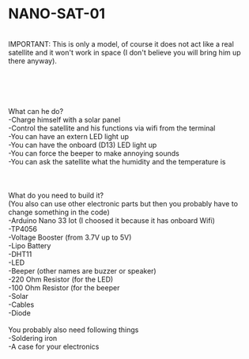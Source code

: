 # NANO-SAT-01
<br>
IMPORTANT: This is only a model, of course it does not act like a real satellite and it won't work in space (I don't believe you will
           bring him up there anyway).
<br>
<br>
<br>
<br>
<br>
<br>
What can he do?<br>
  -Charge himself with a solar panel<br>
  -Control the satellite and his functions via wifi from the terminal<br>
  -You can have an extern LED light up<br>
  -You can have the onboard (D13) LED light up<br>
  -You can force the beeper to make annoying sounds<br>
  -You can ask the satellite what the humidity and the temperature is<br>
<br>
<br>
<br>
What do you need to build it?<br>
(You also can use other electronic parts but then you probably have to change something in the code)<br>
  -Arduino Nano 33 Iot (I choosed it because it has onboard Wifi)<br>
  -TP4056<br>
  -Voltage Booster (from 3.7V up to 5V)<br>
  -Lipo Battery<br>
  -DHT11<br>
  -LED<br>
  -Beeper (other names are buzzer or speaker)<br>
  -220 Ohm Resistor (for the LED)<br>
  -100 Ohm Resistor (for the beeper<br>
  -Solar<br>
  -Cables<br>
  -Diode<br>
 <br>
You probably also need following things<br>
  -Soldering iron<br>
  -A case for your electronics<br>
